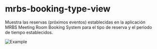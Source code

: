 # mrbs-booking-type-view

Muestra las reservas (próximos eventos) establecidas en la aplicación MRBS Meeting Room Booking System para el tipo de reserva y el periodo de tiempo establecidos. 

![Example](https://github.com/n7rc/mrbs-booking-type-view/blob/master/example/example.png)
